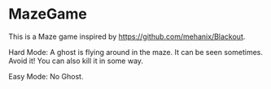 # MazeGame

This is a Maze game inspired by https://github.com/mehanix/Blackout.

Hard Mode: A ghost is flying around in the maze. It can be seen sometimes. Avoid it! You can also kill it in some way.

Easy Mode: No Ghost.
